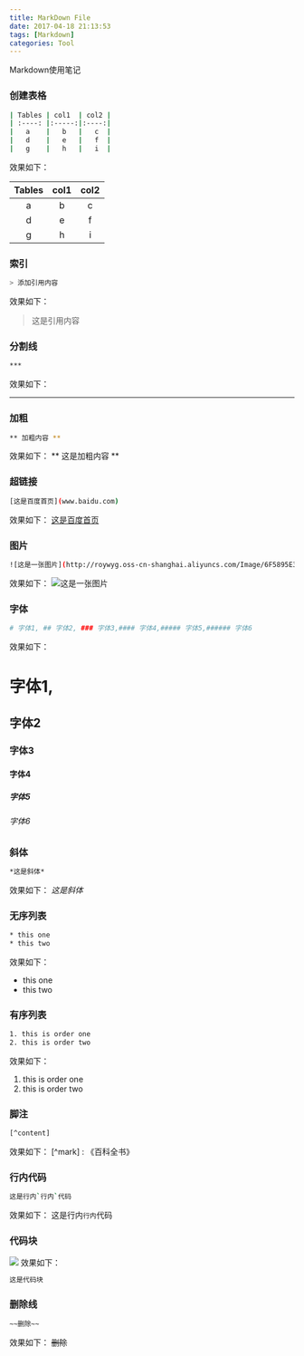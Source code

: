 ```yaml
---
title: MarkDown File
date: 2017-04-18 21:13:53
tags: [Markdown]
categories: Tool
---
```


Markdown使用笔记

### 创建表格
``` bash
| Tables | col1  | col2 |
| :----: |:-----:|:----:|
|   a    |   b   |   c  |
|   d    |   e   |   f  |
|   g    |   h   |   i  |

```
效果如下：

| Tables | col1  | col2 |
| :----: |:-----:|:----:|
|   a    |   b   |   c  |
|   d    |   e   |   f  |
|   g    |   h   |   i  |

### 索引
``` bash
> 添加引用内容
```
效果如下：
> 这是引用内容

### 分割线
``` bash
***
```
效果如下：
***

### 加粗
``` bash
** 加粗内容 **
```
效果如下：
** 这是加粗内容 **

### 超链接
``` bash
[这是百度首页](www.baidu.com)
```
效果如下：
[这是百度首页](www.baidu.com)

### 图片
```  bash
![这是一张图片](http://roywyg.oss-cn-shanghai.aliyuncs.com/Image/6F5895E3F6953A91FFDB56D212461762.jpg)
```
效果如下：
![这是一张图片](http://roywyg.oss-cn-shanghai.aliyuncs.com/Image/6F5895E3F6953A91FFDB56D212461762.jpg)

### 字体
``` bash
# 字体1, ## 字体2, ### 字体3,#### 字体4,##### 字体5,###### 字体6
```
效果如下：
# 字体1,
## 字体2
### 字体3
#### 字体4
##### 字体5
###### 字体6

### 斜体
``` bash
*这是斜体*
```
效果如下：
*这是斜体*

### 无序列表
``` bash
* this one
* this two
```
效果如下：
* this one
* this two

### 有序列表
``` bash
1. this is order one 
2. this is order two
```
效果如下：
1. this is order one 
2. this is order two

### 脚注
``` bash
[^content]
```
效果如下：
[^mark] : 《百科全书》

### 行内代码
``` bash
这是行内`行内`代码
```
效果如下：
这是行内`行内`代码

### 代码块
![](http://roywyg.oss-cn-shanghai.aliyuncs.com/Image/%E5%B1%8F%E5%B9%95%E5%BF%AB%E7%85%A7%202017-04-19%20%E4%B8%8A%E5%8D%889.18.10.png)
效果如下：
``` bash
这是代码块
```
### 删除线
``` bash
~~删除~~
```
效果如下：
~~删除~~








